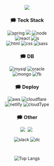 
<!--타이틀 부분-->
<div align="center">
  <img src="https://i.pinimg.com/originals/7a/e3/c7/7ae3c7ad104a968dc735871c0bf17608.gif"/>
</div>


<!--내용 부분-->
<h3 align="center"> 🗯️ Teck Stack </h3>

<div align="center">
  
  ![spring](https://img.shields.io/badge/Spring-6DB33F?style=for-the-badge&logo=spring&logoColor=white)
<img src="https://img.shields.io/badge/springboot-6DB33F?style=for-the-badge&logo=springboot&logoColor=white">
  ![node](https://img.shields.io/badge/Node.js-43853D?style=for-the-badge&logo=node.js&logoColor=white)<br>
  ![react](https://img.shields.io/badge/React-20232A?style=for-the-badge&logo=react&logoColor=61DAFB)
  ![js](https://img.shields.io/badge/JavaScript-F7DF1E?style=for-the-badge&logo=JavaScript&logoColor=white)<br>
  ![html](https://img.shields.io/badge/HTML5-E34F26?style=for-the-badge&logo=html5&logoColor=white)
  ![css](https://img.shields.io/badge/CSS3-1572B6?style=for-the-badge&logo=css3&logoColor=white)
  ![sass](https://img.shields.io/badge/Sass-CC6699?style=for-the-badge&logo=sass&logoColor=white)
  
</div>

<h3 align="center"> 🗯️ DB </h3>

<div align="center">
  
![mysql](https://img.shields.io/badge/MySQL-005C84?style=for-the-badge&logo=mysql&logoColor=white)
![oracle](https://img.shields.io/badge/Oracle-F80000?style=for-the-badge&logo=Oracle&logoColor=white) <br>
![mongo](https://img.shields.io/badge/MongoDB-4EA94B?style=for-the-badge&logo=mongodb&logoColor=white)
![fb](https://img.shields.io/badge/Firebase-039BE5?style=for-the-badge&logo=Firebase&logoColor=white)

</div>

<h3 align="center"> 🗯️ Deploy </h3>

<div align="center">
  
![aws](https://img.shields.io/badge/Amazon_AWS-232F3E?style=for-the-badge&logo=amazon-aws&logoColor=white)
![cloudflare](https://img.shields.io/badge/Cloudflare-F38020?style=for-the-badge&logo=Cloudflare&logoColor=white) <br>
![netlify](https://img.shields.io/badge/Netlify-00C7B7?style=for-the-badge&logo=netlify&logoColor=white)
![cloudType](https://img.shields.io/badge/Cloud_Type-232F3E?style=for-the-badge&logo=cloud-type&logoColor=white)

</div>




<h3 align="center"> 🗯️ Other </h3>
<div align="center">
  <img src="https://img.shields.io/badge/github-181717.svg?style=for-the-badge&logo=github&logoColor=white" />&nbsp
  <img src="https://img.shields.io/badge/Notion-F3F3F3.svg?style=for-the-badge&logo=notion&logoColor=black" />&nbsp
  
  ![slack](https://img.shields.io/badge/Slack-4A154B?style=for-the-badge&logo=slack&logoColor=white)
  ![dc](https://img.shields.io/badge/Discord-7289DA?style=for-the-badge&logo=discord&logoColor=white)
</div>

<br>

<div align="center">
  
![Top Langs](https://github-readme-stats.vercel.app/api/top-langs/?username=hhhyeon97&layout=compact)

</div>


